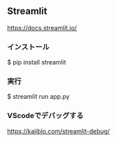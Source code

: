 ## Streamlit
https://docs.streamlit.io/
### インストール
$ pip install streamlit
### 実行
$ streamlit run app.py
### VScodeでデバッグする
https://kajiblo.com/streamlit-debug/

